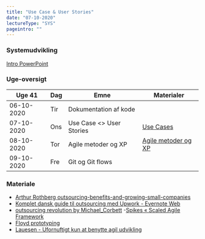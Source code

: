 ```yaml
---
title: "Use Case & User Stories"
date: "07-10-2020"
lectureType: "SYS"
pageintro: ""
---
```


### Systemudvikling

[Intro PowerPoint](https://drive.google.com/file/d/1uKn7IYw9kBSEfYbobb4vVoaTB0I2kLS4/view?usp=sharing)

### Uge-oversigt

| Uge 41     |   Dag  |   Emne                   |  Materialer   |
| ---------- | ------ | ------------------------ | ------------- |
| 06-10-2020 | Tir    | Dokumentation af kode    |               |
| 07-10-2020 | Ons    | Use Case <> User Stories | [Use Cases](https://drive.google.com/file/d/1CKWTdJ3V5KjB_kpyUkuI8c155lEm62Os/view?usp=sharing) |
| 08-10-2020 | Tor    | Agile metoder og XP      | [Agile metoder og XP](https://www.dropbox.com/s/1hnw6rvlw7anmkc/XP%20%26%20SCRUM.pptx?dl=0)     |
| 09-10-2020 | Fre    | Git og Git flows         |     |


### Materiale

- [Arthur Rothberg outsourcing-benefits-and-growing-small-companies](https://www.dropbox.com/s/a68qgp9ric7b300/Arthur_Rothberg_outsourcing-benefits-and-growing-small-companies.pdf?dl=0)
- [Komplet dansk guide til outsourcing med Upwork - Evernote Web](https://www.dropbox.com/s/yenldkbxi8a8uq1/Komplet%20dansk%20guide%20til%20outsourcing%20med%20Upwork%20-%20Evernote%20Web.pdf?dl=0)
- [outsourcing revolution by Michael_Corbett](https://www.dropbox.com/s/96wwv3e7v44xclu/outsourcing_revolution_Michael_Corbett.pdf?dl=0) -[Spikes « Scaled Agile Framework](https://www.dropbox.com/s/3rpkblfpk0gw0ys/Spikes%20%C2%AB%20Scaled%20Agile%20Framework.pdf?dl=0)
- [Floyd prototyping](https://www.dropbox.com/s/r6dk7gos864lmnk/Floyd%20prototyping.pdf?dl=0)
- [Lauesen - Ufornuftigt kun at benytte agil udvikling](https://www.dropbox.com/s/ywf2vxl7oqlvi2w/Lauesen%20-%20Ufornuftigt%20kun%20at%20benytte%20agil%20udvikling.pdf?dl=0)
